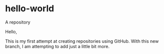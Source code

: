 # hello-world
A repository

Hello, 

This is my first attempt at creating repositories using GitHub.
With this new branch, I am attempting to add just a little bit more. 
